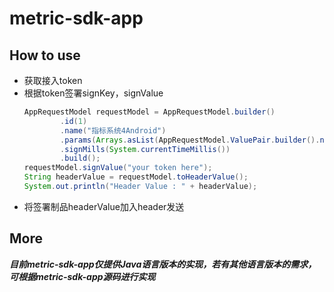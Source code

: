 # metric-sdk-app

## How to use

* 获取接入token
* 根据token签署signKey，signValue
    ```java
    AppRequestModel requestModel = AppRequestModel.builder()
            .id(1)
            .name("指标系统4Android")
            .params(Arrays.asList(AppRequestModel.ValuePair.builder().name("id").value(1).build()))
            .signMills(System.currentTimeMillis())
            .build();
    requestModel.signValue("your token here");
    String headerValue = requestModel.toHeaderValue();
    System.out.println("Header Value : " + headerValue);
    ```
* 将签署制品headerValue加入header发送

## More

***目前metric-sdk-app仅提供Java语言版本的实现，若有其他语言版本的需求，可根据metric-sdk-app源码进行实现***